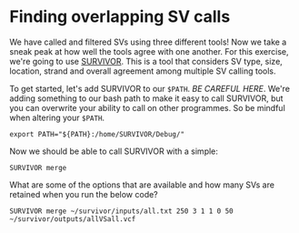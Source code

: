 # Finding overlapping SV calls
We have called and filtered SVs using three different tools! Now we take a sneak peak at how well the tools agree with one another. For this exercise, we're going to use [SURVIVOR](https://github.com/fritzsedlazeck/SURVIVOR). This is a tool that considers SV type, size, location, strand and overall agreement among multiple SV calling tools. 

To get started, let's add SURVIVOR to our `$PATH`. *BE CAREFUL HERE*. We're adding something to our bash path to make it easy to call SURVIVOR, but you can overwrite your ability to call on other programmes. So be mindful when altering your `$PATH`. 
```
export PATH="${PATH}:/home/SURVIVOR/Debug/"
```
Now we should be able to call SURVIVOR with a simple:
```
SURVIVOR merge
```
 
 What are some of the options that are available and how many SVs are retained when you run the below code?
```
SURVIVOR merge ~/survivor/inputs/all.txt 250 3 1 1 0 50 ~/survivor/outputs/allVSall.vcf
```

